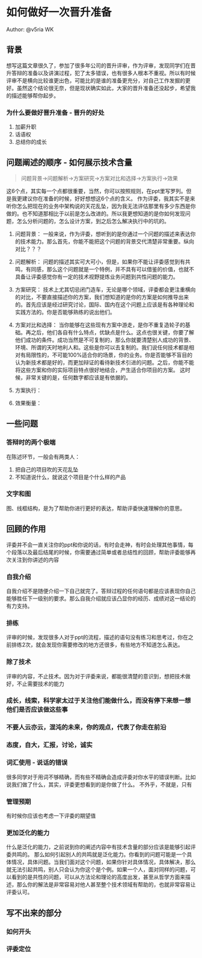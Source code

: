 # 如何做好一次晋升准备

Author: @v5ria WK
## 背景
想写这篇文章很久了，参加了很多年公司的晋升评审，作为评审，发现同学们在晋升答辩的准备以及讲演过程，犯了太多错误，也有很多人根本不重视。所以有时候评审不是横向比较谁更出色，可能比的是谁的准备更充分，对自己工作发掘的更好。虽然这个结论很无奈，但是现状确实如此，大家的晋升准备还没起步，希望我的描述能够帮你起步。

### 为什么要做好晋升准备 - 晋升的好处

1. 加薪升职
2. 话语权
3. 总结你的成长


## 问题阐述的顺序 - 如何展示技术含量
> 问题背景->问题解析->方案研究->方案对比和选择->方案执行->效果

这6个点，其实每一个点都很重要，当然，你可以按照规则，在ppt里写罗列。但是我更建议你在准备的时候，好好想想这6个点的含义。
作为评委，我其实不是来听你怎么把现在的业务中架构说的天花乱坠，因为我无法评估那里有多少东西是你做的。也不知道那相比于以前是怎么改进的。所以我更想知道的是你如何发现问题，怎么分析问题的，怎么设计方案，到之后怎么解决执行中的坑的。

1. 问题背景：
一般来说，作为评委，想听到的是你通过一个问题的描述来表达你的技术能力。那么首先，你能不能把这个问题的背景交代清楚非常重要。纵向对比？？？
2. 问题解析： 
问题的描述其实可大可小，但是，如果你不能让评委感觉到有共鸣，有同感，那么这个问题就是一个特例，并不具有可以借鉴的价值，也就不具备让评委感觉你有一定的技术视野提炼业务问题到共性问题的能力。
3. 方案研究：
技术上尤其切忌闭门造车，无论是哪个领域，评委都会更注重横向的对比，不要直接描述你的方案，我们想知道的是你的方案是如何推导出来的。首先应该是经过研究讨论，国际、国内在这个问题上应该是有各种理论和实践方法的。你是否能够熟练的说出他们。
4. 方案对比和选择：
当你能够在这些现有方案中游走，是你不重复造轮子的基础。再之后，他们各自有什么特点，优缺点是什么。这点也很关键，你要了解他们成功的条件。成功当然是不可复制的，那么你就要清楚别人成功的背景、环境、所谓的天时地利人和。这些是你可以去复制的。我们说任何技术都是相对有局限性的，不可能100%适合你的场景，你的业务。你是否能够不盲目的认为新技术都是好的，而更加辩证的看待新技术引进的问题。之后，你能不能将这些方案和你的实际项目特点很好地结合，产生适合你项目的方案。
这时候，非常关键的是，任何数字都应该是有依据的。
5. 方案执行：

6. 效果衡量：

## 一些问题
### 答辩时的两个极端 
在陈述环节，一般会有两类人：

1. 把自己的项目吹的天花乱坠
2. 不知道说什么，就说这个项目是个什么样的产品

### 文字和图
图、线框结构，是为了帮助你进行更好的表达，帮助评委快速理解你的意思。

## 回顾的作用
评委并不会一直关注你的ppt和你说的话，有时会走神，有时会处理其他事情，每个段落以及最后结尾的时候，你需要通过简单或者总结性的回顾，帮助评委能够再次关注到你讲述的内容


### 自我介绍
自我介绍不是随便介绍一下自己就完了。答辩过程的任何语句都是应该表现你自己能够胜任下一级别的要求。那么自我介绍就应该凸显你的经历、成绩对这一结论的有力支持。
### 排练
评审的时候，发现很多人对于ppt的流程，描述的语句没有练习和思考过，你在之前排练2次，就会发现你需要修改的地方还很多，有些地方不知道怎么表达。

### 除了技术
评审的内容，不止技术。因为对于评委来说，都能很清楚的意识到，想把技术做好，不止需要技术的能力

### 成长，线索，科学家太过于关注他们能做什么，而没有停下来想一想他们是否应该做这些事
### 不要人云亦云，混沌的未来，你的观点，代表了你走在前沿
### 态度，自大，汇报，讨论，诚实
### 词汇使用 - 说话的错误
很多同学对于用词不够精确，而有些不精确会造成评委对你水平的错误判断。比如说我们做了什么，其实，评委更想看到的是你做了什么。
不外乎，不就是，只有

### 管理预期
有时候你应该也考虑一下评委的期望值

### 更加泛化的能力
什么是泛化的能力，之前说到你的阐述内容中有技术含量的部分应该是能够引起评委共鸣的。
那么如何引起别人的共鸣就是泛化能力。你看到的问题可能是一个具体情况，具体问题。当我们面对这个问题，如果你针对具体情况，具体解决，那么就无法引起共鸣，别人只会认为你这个是个例。如果一个人，面对同样的问题，可以看到的是共性的问题，可以从方法论和理论的高度出发，甚至从哲学方面来描述，那么你的解法是非常容易对他人甚至整个技术领域有帮助的，也就非常容易让评委认可。

## 写不出来的部分
### 如何开头
### 评委定位




